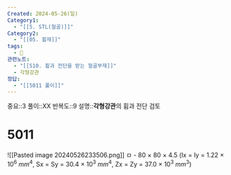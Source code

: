 ```yaml
---
Created: 2024-05-26(일)
Category1:
  - "[[5. STL(철골)]]"
Category2:
  - "[[05. 휨재]]"
tags:
  - 🧮
관련노트:
  - "[[S10. 휨과 전단을 받는 철골부재]]"
  - 각형강관
정답:
  - "[[5011 풀이]]"
---
```

중요::3
풀이::XX
반복도::9
설명::**각형강관**의 휨과 전단 검토
#  5011

![[Pasted image 20240526233506.png]]
ㅁ - 80 × 80 × 4.5
(Ix = Iy = 1.22 × 10$^6$ $mm^4$, Sx = Sy = 30.4 × 10$^3$ $mm^4$,
Zx = Zy = 37.0 × 10$^3$ $mm^3$)